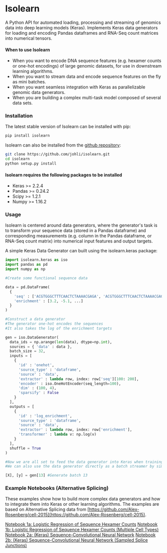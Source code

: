 # Isolearn

A Python API for automated loading, processing and streaming of genomics data into deep learning models (Keras).
Implements Keras data generators for loading and encoding Pandas dataframes and RNA-Seq count matrices into numerical tensors.

#### When to use Isolearn
- When you want to encode DNA sequence features (e.g. hexamer counts or one-hot encodings) of large genomic datasets, for use in downstream learning algorithms.
- When you want to stream data and encode sequence features on the fly as mini batches.
- When you want seamless integration with Keras as parallelizable genomic data generators.
- When you are building a complex multi-task model composed of several data sets.

### Installation
The latest stable version of Isolearn can be installed with pip:
```sh
pip install isolearn
```

Isolearn can also be installed from the [github repository](https://github.com/johli/isolearn.git):
```sh
git clone https://github.com/johli/isolearn.git
cd isolearn
python setup.py install
```

#### Isolearn requires the following packages to be installed
- Keras >= 2.2.4
- Pandas >= 0.24.2
- Scipy >= 1.2.1
- Numpy >= 1.16.2

### Usage
Isolearn is centered around data generators, where the generator's task is to transform your sequence data (stored in a Pandas dataframe) and corresponding measurements (e.g. column in the Pandas dataframe, or RNA-Seq count matrix) into numerical input features and output targets.

A simple Keras Data Generator can built using the isolearn.keras package:
```python
import isolearn.keras as iso
import pandas as pd
import numpy as np

#Create some functional sequence data

data = pd.DataFrame(
  {
    'seq' : ['ACGTGGGCTTTCAACTCTAAAACGAGA', 'ACGTGGGCTTTCAACTCTAAAACGAGA', ...],
    'enrichment' : [3.2, -5.1, ...]
  }
)

#Construct a data generator
#The generator one-hot encodes the sequences
#It also takes the log of the enrichment targets

gen = iso.DataGenerator(
  data_ids = np.arange(len(data), dtype=np.int),
  sources = { 'data' : data },
  batch_size = 32,
  inputs = [
    {
      'id' : 'onehot',
      'source_type' : 'dataframe',
      'source' : 'data',
      'extractor' : lambda row, index: row['seq'][100: 200],
      'encoder' : iso.OneHotEncoder(seq_length=100),
      'dim' : (100, 4),
      'sparsify' : False
    }
  ],
  outputs = [
    {
      'id' : 'log_enrichment',
      'source_type' : 'dataframe',
      'source' : 'data',
      'extractor' : lambda row, index: row['enrichment'],
      'transformer' : lambda v: np.log(v)
    }
  ],
  shuffle = True
)

#Now we are all set to feed the data generator into Keras when training a model.
#We can also use the data generator directly as a batch streamer by simply indexing it:

[X], [y] = gen[13] #Generate batch 13
```

### Example Notebooks (Alternative Splicing)
These examples show how to build more complex data generators and how to integrate them into Keras or other learning algorithms. The examples are based on Alternative Splicing data from [https://github.com/Alex-Rosenberg/cell-2015](https://github.com/Alex-Rosenberg/cell-2015).

[Notebook 1a: Logistic Regression of Sequence Hexamer Counts](https://nbviewer.jupyter.org/github/johli/isolearn/blob/master/example/splicing_hexamer_regression.ipynb)
[Notebook 1b: Logistic Regression of Sequence Hexamer Counts (Multiple Cell Types)](https://nbviewer.jupyter.org/github/johli/isolearn/blob/master/example/splicing_hexamer_regression_multicell.ipynb)
[Notebook 2a: (Keras) Sequence-Convolutional Neural Network](https://nbviewer.jupyter.org/github/johli/isolearn/blob/master/example/splicing_cnn_multicell.ipynb)
[Notebook 2b: (Keras) Sequence-Convolutional Neural Network (Sampled Splice Junctions)](https://nbviewer.jupyter.org/github/johli/isolearn/blob/master/example/splicing_cnn_perturbed_multicell.ipynb)

